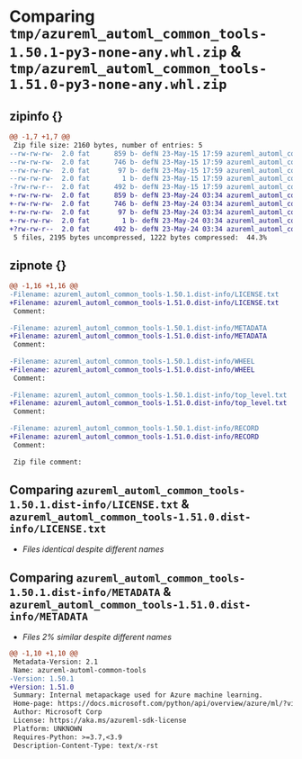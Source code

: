 # Comparing `tmp/azureml_automl_common_tools-1.50.1-py3-none-any.whl.zip` & `tmp/azureml_automl_common_tools-1.51.0-py3-none-any.whl.zip`

## zipinfo {}

```diff
@@ -1,7 +1,7 @@
 Zip file size: 2160 bytes, number of entries: 5
--rw-rw-rw-  2.0 fat      859 b- defN 23-May-15 17:59 azureml_automl_common_tools-1.50.1.dist-info/LICENSE.txt
--rw-rw-rw-  2.0 fat      746 b- defN 23-May-15 17:59 azureml_automl_common_tools-1.50.1.dist-info/METADATA
--rw-rw-rw-  2.0 fat       97 b- defN 23-May-15 17:59 azureml_automl_common_tools-1.50.1.dist-info/WHEEL
--rw-rw-rw-  2.0 fat        1 b- defN 23-May-15 17:59 azureml_automl_common_tools-1.50.1.dist-info/top_level.txt
-?rw-rw-r--  2.0 fat      492 b- defN 23-May-15 17:59 azureml_automl_common_tools-1.50.1.dist-info/RECORD
+-rw-rw-rw-  2.0 fat      859 b- defN 23-May-24 03:34 azureml_automl_common_tools-1.51.0.dist-info/LICENSE.txt
+-rw-rw-rw-  2.0 fat      746 b- defN 23-May-24 03:34 azureml_automl_common_tools-1.51.0.dist-info/METADATA
+-rw-rw-rw-  2.0 fat       97 b- defN 23-May-24 03:34 azureml_automl_common_tools-1.51.0.dist-info/WHEEL
+-rw-rw-rw-  2.0 fat        1 b- defN 23-May-24 03:34 azureml_automl_common_tools-1.51.0.dist-info/top_level.txt
+?rw-rw-r--  2.0 fat      492 b- defN 23-May-24 03:34 azureml_automl_common_tools-1.51.0.dist-info/RECORD
 5 files, 2195 bytes uncompressed, 1222 bytes compressed:  44.3%
```

## zipnote {}

```diff
@@ -1,16 +1,16 @@
-Filename: azureml_automl_common_tools-1.50.1.dist-info/LICENSE.txt
+Filename: azureml_automl_common_tools-1.51.0.dist-info/LICENSE.txt
 Comment: 
 
-Filename: azureml_automl_common_tools-1.50.1.dist-info/METADATA
+Filename: azureml_automl_common_tools-1.51.0.dist-info/METADATA
 Comment: 
 
-Filename: azureml_automl_common_tools-1.50.1.dist-info/WHEEL
+Filename: azureml_automl_common_tools-1.51.0.dist-info/WHEEL
 Comment: 
 
-Filename: azureml_automl_common_tools-1.50.1.dist-info/top_level.txt
+Filename: azureml_automl_common_tools-1.51.0.dist-info/top_level.txt
 Comment: 
 
-Filename: azureml_automl_common_tools-1.50.1.dist-info/RECORD
+Filename: azureml_automl_common_tools-1.51.0.dist-info/RECORD
 Comment: 
 
 Zip file comment:
```

## Comparing `azureml_automl_common_tools-1.50.1.dist-info/LICENSE.txt` & `azureml_automl_common_tools-1.51.0.dist-info/LICENSE.txt`

 * *Files identical despite different names*

## Comparing `azureml_automl_common_tools-1.50.1.dist-info/METADATA` & `azureml_automl_common_tools-1.51.0.dist-info/METADATA`

 * *Files 2% similar despite different names*

```diff
@@ -1,10 +1,10 @@
 Metadata-Version: 2.1
 Name: azureml-automl-common-tools
-Version: 1.50.1
+Version: 1.51.0
 Summary: Internal metapackage used for Azure machine learning.
 Home-page: https://docs.microsoft.com/python/api/overview/azure/ml/?view=azure-ml-py
 Author: Microsoft Corp
 License: https://aka.ms/azureml-sdk-license
 Platform: UNKNOWN
 Requires-Python: >=3.7,<3.9
 Description-Content-Type: text/x-rst
```

